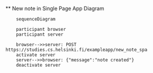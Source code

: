 ** New note in Single Page App Diagram

```mermaid
    sequenceDiagram

    participant browser
    participant server

    browser-->>server: POST https://studies.cs.helsinki.fi/exampleapp/new_note_spa
    activate server
    server-->>browser: {"message":"note created"}
    deactivate server

``````